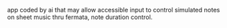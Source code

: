 app coded by ai that may allow accessible input to control simulated notes on sheet music thru fermata, note duration control.
